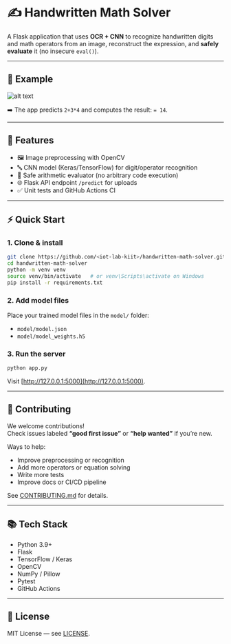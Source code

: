 # ✍️ Handwritten Math Solver

A Flask application that uses **OCR + CNN** to recognize handwritten digits and math operators from an image, reconstruct the expression, and **safely evaluate** it (no insecure `eval()`).

---

## 📸 Example
![alt text](image-1.png)

➡️ The app predicts `2+3*4` and computes the result: `= 14`.

---

## 🔧 Features
- 🖼️ Image preprocessing with OpenCV  
- 🔤 CNN model (Keras/TensorFlow) for digit/operator recognition  
- 🧮 Safe arithmetic evaluator (no arbitrary code execution)  
- 🌐 Flask API endpoint `/predict` for uploads  
- ✅ Unit tests and GitHub Actions CI  

---

## ⚡ Quick Start

### 1. Clone & install
```bash
git clone https://github.com/<iot-lab-kiit>/handwritten-math-solver.git
cd handwritten-math-solver
python -m venv venv
source venv/bin/activate   # or venv\Scripts\activate on Windows
pip install -r requirements.txt
```

### 2. Add model files
Place your trained model files in the `model/` folder:
- `model/model.json`
- `model/model_weights.h5`



### 3. Run the server
```bash
python app.py
```
Visit [http://127.0.0.1:5000](http://127.0.0.1:5000).

---




## 🤝 Contributing
We welcome contributions!  
Check issues labeled **“good first issue”** or **“help wanted”** if you’re new.  

Ways to help:
- Improve preprocessing or recognition
- Add more operators or equation solving
- Write more tests
- Improve docs or CI/CD pipeline

See [CONTRIBUTING.md](CONTRIBUTING.md) for details.

---

## 📚 Tech Stack
- Python 3.9+  
- Flask  
- TensorFlow / Keras  
- OpenCV  
- NumPy / Pillow  
- Pytest  
- GitHub Actions  

---

## 📄 License
MIT License — see [LICENSE](LICENSE).
